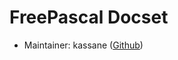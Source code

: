 FreePascal Docset
=======================

* Maintainer: kassane ([Github][maintainer])

[maintainer]: https://github.com/kassane
